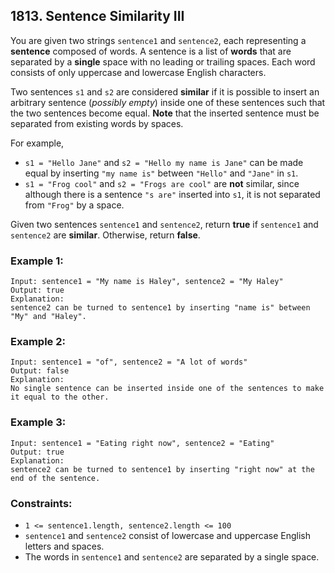 ## 1813. Sentence Similarity III

You are given two strings ```sentence1``` and ```sentence2```, each representing a **sentence** composed of words. A sentence is a list of **words** that are separated by a **single** space with no leading or trailing spaces. Each word consists of only uppercase and lowercase English characters.

Two sentences ```s1``` and ```s2``` are considered **similar** if it is possible to insert an arbitrary sentence (*possibly empty*) inside one of these sentences such that the two sentences become equal. **Note** that the inserted sentence must be separated from existing words by spaces.

For example,

* ```s1 = "Hello Jane"``` and ```s2 = "Hello my name is Jane"``` can be made equal by inserting ```"my name is"``` between ```"Hello"``` and ```"Jane"``` in ```s1```.
* ```s1 = "Frog cool"``` and ```s2 = "Frogs are cool"``` are **not** similar, since although there is a sentence ```"s are"``` inserted into ```s1```, it is not separated from ```"Frog"``` by a space.

Given two sentences ```sentence1``` and ```sentence2```, return **true** if ```sentence1``` and ```sentence2``` are **similar**. Otherwise, return **false**.

### Example 1:
```
Input: sentence1 = "My name is Haley", sentence2 = "My Haley"
Output: true
Explanation:
sentence2 can be turned to sentence1 by inserting "name is" between "My" and "Haley".
```
### Example 2:
```
Input: sentence1 = "of", sentence2 = "A lot of words"
Output: false
Explanation:
No single sentence can be inserted inside one of the sentences to make it equal to the other.
```
### Example 3:
```
Input: sentence1 = "Eating right now", sentence2 = "Eating"
Output: true
Explanation:
sentence2 can be turned to sentence1 by inserting "right now" at the end of the sentence.
```

### Constraints:

* ```1 <= sentence1.length, sentence2.length <= 100```
* ```sentence1``` and ```sentence2``` consist of lowercase and uppercase English letters and spaces.
* The words in ```sentence1``` and ```sentence2``` are separated by a single space.